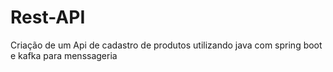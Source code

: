 # Rest-API
Criação de um Api de cadastro de produtos utilizando java com spring boot e kafka para menssageria 
